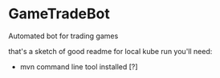 # GameTradeBot
Automated bot for trading games 

that's a sketch of good readme
for local kube run you'll need:
* mvn command line tool installed [?]